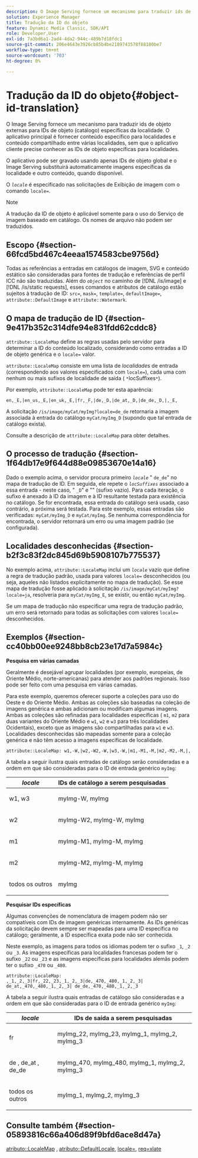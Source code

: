 ```yaml
---
description: O Image Serving fornece um mecanismo para traduzir ids de objeto externas para IDs de objeto (catálogo) específicas da localidade. O aplicativo principal é fornecer conteúdo específico para localidades e conteúdo compartilhado entre várias localidades, sem que o aplicativo cliente precise conhecer as IDs de objeto específicas para localidades.
solution: Experience Manager
title: Tradução da ID do objeto
feature: Dynamic Media Classic, SDK/API
role: Developer,User
exl-id: 7a3bd6a1-2ad4-4da2-944c-489b7d18fdc1
source-git-commit: 206e4643e3926cb85b4be2189743578f88180be7
workflow-type: tm+mt
source-wordcount: '703'
ht-degree: 0%

---
```


# Tradução da ID do objeto{#object-id-translation}

O Image Serving fornece um mecanismo para traduzir ids de objeto externas para IDs de objeto (catálogo) específicas da localidade. O aplicativo principal é fornecer conteúdo específico para localidades e conteúdo compartilhado entre várias localidades, sem que o aplicativo cliente precise conhecer as IDs de objeto específicas para localidades.

O aplicativo pode ser gravado usando apenas IDs de objeto global e o Image Serving substituirá automaticamente imagens específicas da localidade e outro conteúdo, quando disponível.

O *`locale`* é especificado nas solicitações de Exibição de imagem com o comando `locale=`.

>[!NOTE]
>
>A tradução da ID de objeto é aplicável somente para o uso do Serviço de imagem baseado em catálogo. Os nomes de arquivo não podem ser traduzidos.

## Escopo {#section-66fcd5bd467c4eeaa1574583cbe9756d}

Todas as referências a entradas em catálogos de imagem, SVG e conteúdo estático são consideradas para fontes de tradução e referências de perfil ICC não são traduzidas. Além do *`object`* no caminho de [!DNL /is/image] e [!DNL /is/static requests], esses comandos e atributos de catálogo estão sujeitos à tradução de ID: `src=`, `mask=`, `template=`, `defaultImage=`, `attribute::DefaultImage` e `attribute::Watermark`.

## O mapa de tradução de ID {#section-9e417b352c314dfe94e831fdd62cddc8}

`attribute::LocaleMap` define as regras usadas pelo servidor para determinar a ID do conteúdo localizado, considerando como entradas a ID de objeto genérica e o  `locale=` valor.

`attribute::LocaleMap` consiste em uma lista de  *localidades*  de entrada (correspondendo aos valores especificados com  `locale=`), cada uma com nenhum ou mais sufixos de localidade de saída (  `*`locSuffixes`*`).

Por exemplo, `attribute::LocaleMap` pode ter esta aparência:

`en,_E,|en_us,_E,|en_uk,_E,|fr,_F,|de,_D,|de_at,_D,|de_de,_D,|,_E,`

A solicitação `/is/image/myCat/myImg?locale=de_de` retornaria a imagem associada à entrada do catálogo `myCat/myImg_D` (supondo que tal entrada de catálogo exista).

Consulte a descrição de `attribute::LocaleMap` para obter detalhes.

## O processo de tradução {#section-1f64db17e9f644d88e09853670e14a16}

Dado o exemplo acima, o servidor procura primeiro *`locale`* &quot; `de_de`&quot; no mapa de tradução de ID. Em seguida, ele repete o *`locSuffixes`* associado a essa entrada - neste caso, &quot; `_D`&quot; e &quot;&quot; (sufixo vazio). Para cada iteração, o sufixo é anexado à ID da imagem e à ID resultante testada para existência no catálogo. Se for encontrada, essa entrada do catálogo será usada, caso contrário, a próxima será testada. Para este exemplo, essas entradas são verificadas: `myCat/myImg_D` e `myCat/myImg`. Se nenhuma correspondência for encontrada, o servidor retornará um erro ou uma imagem padrão (se configurada).

## Localidades desconhecidas {#section-b2f3c83f2dc845d69b5908107b775537}

No exemplo acima, `attribute::LocaleMap` inclui um *`locale`* vazio que define a regra de tradução padrão, usada para valores `locale=` desconhecidos (ou seja, aqueles não listados explicitamente no mapa de tradução). Se esse mapa de tradução fosse aplicado à solicitação `/is/image/myCat/myImg?locale=ja`, resolveria para `myCat/myImg_E`, se existir, ou então `myCat/myImg`.

Se um mapa de tradução não especificar uma regra de tradução padrão, um erro será retornado para todas as solicitações com valores `locale=` desconhecidos.

## Exemplos {#section-cc40bb00ee9248bb8cb23e17d7a5984c}

**Pesquisa em várias camadas**

Geralmente é desejável agrupar localidades (por exemplo, europeias, de Oriente Médio, norte-americanas) para atender aos padrões regionais. Isso pode ser feito com uma pesquisa em várias camadas.

Para este exemplo, queremos oferecer suporte a coleções para uso do Oeste e do Oriente Médio. Ambas as coleções são baseadas na coleção de imagens genérica e ambas adicionam ou modificam algumas imagens. Ambas as coleções são refinadas para localidades específicas ( `m1`, `m2` para duas variantes do Oriente Médio e `w1`, `w2` e `w3` para três localidades Ocidentais), exceto que as imagens são compartilhadas para `w1` e `w3`. Localidades desconhecidas são mapeadas somente para a coleção genérica e não têm acesso a imagens específicas de localidade.

`attribute::LocaleMap: w1,-W,|w2,-W2,-W,|w3,-W,|m1,-M1,-M,|m2,-M2,-M,|,`

A tabela a seguir ilustra quais entradas de catálogo serão consideradas e a ordem em que são consideradas para o ID de entrada genérico `myImg`:

<table id="table_97EB13E3DB9B48D3A4184D5ECC8E9F86"> 
 <thead> 
  <tr> 
   <th class="entry"> <b> <i>locale</i> </b> </th> 
   <th class="entry"> <b>IDs de catálogo a serem pesquisadas</b> </th> 
  </tr> 
 </thead>
 <tbody> 
  <tr> 
   <td> <p> <span class="codeph"> w1, w3  </span> </p> </td> 
   <td> <p> <span class="codeph"> myImg-W, myImg  </span> </p> </td> 
  </tr> 
  <tr> 
   <td> <p> <span class="codeph"> w2  </span> </p> </td> 
   <td> <p> <span class="codeph"> myImg-W2, myImg-W, myImg  </span> </p> </td> 
  </tr> 
  <tr> 
   <td> <p> <span class="codeph"> m1  </span> </p> </td> 
   <td> <p> <span class="codeph"> myImg-M1, myImg-M, myImg  </span> </p> </td> 
  </tr> 
  <tr> 
   <td> <p> <span class="codeph"> m2  </span> </p> </td> 
   <td> <p> <span class="codeph"> myImg-M2, myImg-M, myImg  </span> </p> </td> 
  </tr> 
  <tr> 
   <td> <p>todos os outros </p> </td> 
   <td> <p> <span class="codeph"> myImg  </span> </p> </td> 
  </tr> 
 </tbody> 
</table>

**Pesquisar IDs específicas**

Algumas convenções de nomenclatura de imagem podem não ser compatíveis com IDs de imagem genéricas internamente. As IDs genéricas da solicitação devem sempre ser mapeadas para uma ID específica no catálogo; geralmente, a ID específica exata pode não ser conhecida.

Neste exemplo, as imagens para todos os idiomas podem ter o sufixo `_1`, `_2` ou `_3`. As imagens específicas para localidades francesas podem ter o sufixo `_22` ou `_23` e as imagens específicas para localidades alemãs podem ter o sufixo `_470` ou `_480`.

`attribute::LocaleMap: ,_1,_2,_3|fr,_22,_23,_1,_2,_3|de,_470,_480,_1,_2,_3| de_at,_470,_480,_1,_2,_3| de_de,_470,_480,_1,_2,_3`

A tabela a seguir ilustra quais entradas de catálogo são consideradas e a ordem em que são consideradas para o ID de entrada genérico `myImg`:

<table id="table_A7EE4AA0F1C24284B83CC4B40622D24F"> 
 <thead> 
  <tr> 
   <th class="entry"> <b> <i>locale</i> </b> </th> 
   <th class="entry"> <b>IDs de saída a serem pesquisadas</b> </th> 
  </tr> 
 </thead>
 <tbody> 
  <tr> 
   <td> <p> <span class="codeph"> fr  </span> </p> </td> 
   <td> <p> <span class="codeph"> myImg_22, myImg_23, myImg_1, myImg_2, myImg_3  </span> </p> </td> 
  </tr> 
  <tr> 
   <td> <p> <span class="codeph"> de  </span>,  <span class="codeph"> de_at  </span>,  <span class="codeph"> de_de  </span> </p> </td> 
   <td> <p> <span class="codeph"> myImg_470, myImg_480, myImg_1, myImg_2, myImg_3  </span> </p> </td> 
  </tr> 
  <tr> 
   <td> <p>todos os outros </p> </td> 
   <td> <p> <span class="codeph"> myImg_1, myImg_2, myImg_3  </span> </p> </td> 
  </tr> 
 </tbody> 
</table>

## Consulte também {#section-05893816c66a406d89f9bfd6ace8d47a}

[atributo::LocaleMap](../../../../../is-api/image-catalog/image-serving-api-ref/c-image-catalog-reference/c-attributes-reference/r-localemap.md#reference-49bbf598f8ea47c3a563755cef306318) ,  [atributo::DefaultLocale](../../../../../is-api/image-catalog/image-serving-api-ref/c-image-catalog-reference/c-attributes-reference/r-defaultlocale.md#reference-69462ad9923f464f80c2c012342a6b6b),  [locale=](../../../../../is-api/http-ref/image-serving-api-ref/c-http-protocol-reference/c-command-reference/r-locale.md#reference-8a846b2fbc004a12821b956ed3b25cfb),  [req=xlate](../../../../../is-api/http-ref/image-serving-api-ref/c-http-protocol-reference/c-command-reference/r-req/r-req.md#reference-907cdb4a97034db7ad94695f25552e76)
